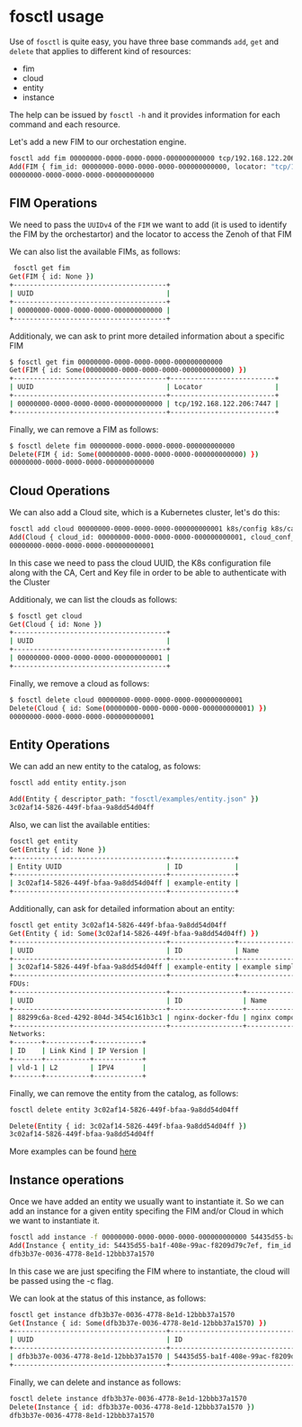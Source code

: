 # fosctl usage

Use of `fosctl` is quite easy, you have three base commands `add`, `get` and `delete` that applies to different kind of resources:

- fim
- cloud
- entity
- instance

The help can be issued by `fosctl -h` and it provides information for each command and each resource.

Let's add a new FIM to our orchestation engine.

```bash
fosctl add fim 00000000-0000-0000-0000-000000000000 tcp/192.168.122.206:7447
Add(FIM { fim_id: 00000000-0000-0000-0000-000000000000, locator: "tcp/192.168.122.206:7447" })
00000000-0000-0000-0000-000000000000
```

## FIM Operations

We need to pass the `UUIDv4` of the `FIM` we want to add (it is used to identify the FIM by the orchestartor) and the locator to access the Zenoh of that FIM

We can also list the available FIMs, as follows:

```bash
 fosctl get fim
Get(FIM { id: None })
+--------------------------------------+
| UUID                                 |
+--------------------------------------+
| 00000000-0000-0000-0000-000000000000 |
+--------------------------------------+
```

Additionaly, we can ask to print more detailed information about a specific FIM

```bash
$ fosctl get fim 00000000-0000-0000-0000-000000000000
Get(FIM { id: Some(00000000-0000-0000-0000-000000000000) })
+--------------------------------------+--------------------------+
| UUID                                 | Locator                  |
+--------------------------------------+--------------------------+
| 00000000-0000-0000-0000-000000000000 | tcp/192.168.122.206:7447 |
+--------------------------------------+--------------------------+
```

Finally, we can remove a FIM as follows:

```bash
$ fosctl delete fim 00000000-0000-0000-0000-000000000000
Delete(FIM { id: Some(00000000-0000-0000-0000-000000000000) })
00000000-0000-0000-0000-000000000000
```


## Cloud Operations

We can also add a Cloud site, which is a Kubernetes cluster, let's do this:

```bash
fosctl add cloud 00000000-0000-0000-0000-000000000001 k8s/config k8s/ca k8s/cert k8s/key
Add(Cloud { cloud_id: 00000000-0000-0000-0000-000000000001, cloud_conf_path: "k8s/config", cloud_ca: "k8s/ca", cloud_cert: "k8s/cert", cloud_key: "k8s/key" })
00000000-0000-0000-0000-000000000001
```

In this case we need to pass the cloud UUID, the K8s configuration file along with the CA, Cert and Key file in order to be able to authenticate with the Cluster

Additionaly, we can list the clouds as follows:

```bash
$ fosctl get cloud
Get(Cloud { id: None })
+--------------------------------------+
| UUID                                 |
+--------------------------------------+
| 00000000-0000-0000-0000-000000000001 |
+--------------------------------------+
```

Finally, we remove a cloud as follows:


```bash
$ fosctl delete cloud 00000000-0000-0000-0000-000000000001
Delete(Cloud { id: Some(00000000-0000-0000-0000-000000000001) })
00000000-0000-0000-0000-000000000001
```


## Entity Operations

We can add an new entity to the catalog, as folows:

```bash
fosctl add entity entity.json

Add(Entity { descriptor_path: "fosctl/examples/entity.json" })
3c02af14-5826-449f-bfaa-9a8dd54d04ff
```

Also, we can list the available entities:

```bash
fosctl get entity
Get(Entity { id: None })
+--------------------------------------+----------------+
| Entity UUID                          | ID             |
+--------------------------------------+----------------+
| 3c02af14-5826-449f-bfaa-9a8dd54d04ff | example-entity |
+--------------------------------------+----------------+
```

Additionally, can ask for detailed information about an entity:

```bash
fosctl get entity 3c02af14-5826-449f-bfaa-9a8dd54d04ff
Get(Entity { id: Some(3c02af14-5826-449f-bfaa-9a8dd54d04ff) })
+--------------------------------------+----------------+-----------------------+---------+
| UUID                                 | ID             | Name                  | Version |
+--------------------------------------+----------------+-----------------------+---------+
| 3c02af14-5826-449f-bfaa-9a8dd54d04ff | example-entity | example simple entity | 0.0.1   |
+--------------------------------------+----------------+-----------------------+---------+
FDUs:
+--------------------------------------+------------------+-----------------+---------+------------+-----------+
| UUID                                 | ID               | Name            | Version | Hypervisor | Depend On |
+--------------------------------------+------------------+-----------------+---------+------------+-----------+
| 88299c6a-8ced-4292-804d-3454c161b3c1 | nginx-docker-fdu | nginx component | 0.0.1   | LXD        | []        |
+--------------------------------------+------------------+-----------------+---------+------------+-----------+
Networks:
+-------+-----------+------------+
| ID    | Link Kind | IP Version |
+-------+-----------+------------+
| vld-1 | L2        | IPV4       |
+-------+-----------+------------+
```


Finally, we can remove the entity from the catalog, as follows:

```bash
fosctl delete entity 3c02af14-5826-449f-bfaa-9a8dd54d04ff

Delete(Entity { id: 3c02af14-5826-449f-bfaa-9a8dd54d04ff })
3c02af14-5826-449f-bfaa-9a8dd54d04ff
```

More examples can be found [here](https://github.com/eclipse-fog05/fog05/tree/0.2.x/src/utils/fosctl/examples)


## Instance operations

Once we have added an entity we usually want to instantiate it. So we can add an instance for a given entity specifing the FIM and/or Cloud in which we want to instantiate it.

```bash
fosctl add instance -f 00000000-0000-0000-0000-000000000000 54435d55-ba1f-408e-99ac-f8209d79c7ef
Add(Instance { entity_id: 54435d55-ba1f-408e-99ac-f8209d79c7ef, fim_id: Some(00000000-0000-0000-0000-000000000000), cloud_id: None })
dfb3b37e-0036-4778-8e1d-12bbb37a1570
```

In this case we are just specifing the FIM where to instantiate, the cloud will be passed using the -c flag.

We can look at the status of this instance, as follows:

```bash
fosctl get instance dfb3b37e-0036-4778-8e1d-12bbb37a1570
Get(Instance { id: Some(dfb3b37e-0036-4778-8e1d-12bbb37a1570) })
+--------------------------------------+--------------------------------------+---------+--------------------------------------+-------+
| UUID                                 | ID                                   | Status  | FIM                                  | Cloud |
+--------------------------------------+--------------------------------------+---------+--------------------------------------+-------+
| dfb3b37e-0036-4778-8e1d-12bbb37a1570 | 54435d55-ba1f-408e-99ac-f8209d79c7ef | RUNNING | 00000000-0000-0000-0000-000000000000 |       |
+--------------------------------------+--------------------------------------+---------+--------------------------------------+-------+
```

Finally, we can delete and instance as follows:

```bash
fosctl delete instance dfb3b37e-0036-4778-8e1d-12bbb37a1570
Delete(Instance { id: dfb3b37e-0036-4778-8e1d-12bbb37a1570 })
dfb3b37e-0036-4778-8e1d-12bbb37a1570

```



